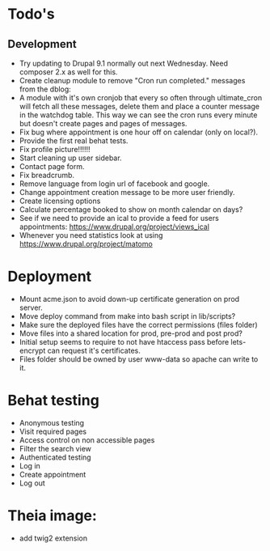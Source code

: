 # Todo's

## Development


* Try updating to Drupal 9.1 normally out next Wednesday. Need composer 2.x as well for this.
* Create cleanup module to remove "Cron run completed." messages from the dblog:
 * A module with it's own cronjob that every so often through ultimate_cron will
   fetch all these messages, delete them and place a counter message in the
   watchdog table. This way we can see the cron runs every minute but doesn't
   create pages and pages of messages.
* Fix bug where appointment is one hour off on calendar (only on local?).
* Provide the first real behat tests.
* Fix profile picture!!!!!!
* Start cleaning up user sidebar.
* Contact page form.
* Fix breadcrumb.
* Remove language from login url of facebook and google.
* Change appointment creation message to be more user friendly.
* Create licensing options
* Calculate percentage booked to show on month calendar on days?
* See if we need to provide an ical to provide a feed for users appointments:
https://www.drupal.org/project/views_ical
* Whenever you need statistics look at using https://www.drupal.org/project/matomo

# Deployment

* Mount acme.json to avoid down-up certificate generation on prod server.
* Move deploy command from make into bash script in lib/scripts?
* Make sure the deployed files have the correct permissions (files folder)
* Move files into a shared location for prod, pre-prod and post prod?
* Initial setup seems to require to not have htaccess pass before lets-encrypt
  can request it's certificates.
* Files folder should be owned by user www-data so apache can write to it.

# Behat testing

* Anonymous testing
 * Visit required pages
 * Access control on non accessible pages
 * Filter the search view
* Authenticated testing
 * Log in
 * Create appointment
 * Log out

# Theia image:

* add twig2 extension

